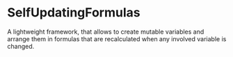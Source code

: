 # SelfUpdatingFormulas
A lightweight framework, that allows to create mutable variables and arrange them in formulas that are recalculated when any involved variable is changed.
